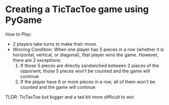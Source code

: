 # Creating a TicTacToe game using PyGame

How to Play:
- 2 players take turns to make their move.
- Winning Condition: When one player has 5 pieces in a row (whether it is horizontal, vertical, or diagonal), that player wins the game. However, there are 2 exceptions:
  1. If those 5 pieces are directly sandwiched between 2 pieces of the opponent, those 5 pieces won't be counted and the game will continue
  2. If the player have 6 or more pieces in a row, all of them won't be counted and the game will continue

TLDR: TicTacToe but bigger and a tad bit more difficult to win

